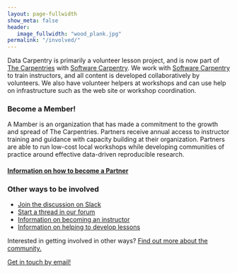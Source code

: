 ```yaml
---
layout: page-fullwidth
show_meta: false
header:
   image_fullwidth: "wood_plank.jpg"
permalink: "/involved/"
---
```


Data Carpentry is primarily a volunteer lesson project, and is now part of [The Carpentries](https://carpentries.org/) 
with [Software Carpentry](http://software-carpentry.org). We work with [Software Carpentry](http://software-carpentry.org) to train instructors, and all content is developed collaboratively
by volunteers. We also have volunteer helpers at workshops and can use help on infrastructure
such as the web site or workshop coordination.

### Become a Member!

A Mamber is an organization that has made a commitment to the growth and spread of The Carpentries. Partners receive annual access to instructor training and guidance with capacity building at their organization. Partners are able to run low-cost local workshops while developing communities of practice around effective data-driven reproducible research.

#### [Information on how to become a Partner](https://carpentries.org/membership/)

### Other ways to be involved

- [Join the discussion on Slack](https://swc-slack-invite.herokuapp.com/)
- [Start a thread in our forum](https://carpentries.topicbox.com/)
- [Information on becoming an instructor](/involved-instructor/)
- [Information on helping to develop lessons](/involved-lessons/)

Interested in getting involved in other ways? [Find out more about the community.](https://carpentries.org/community/) 

[Get in touch by email!](mailto:team@carpentries.org)
